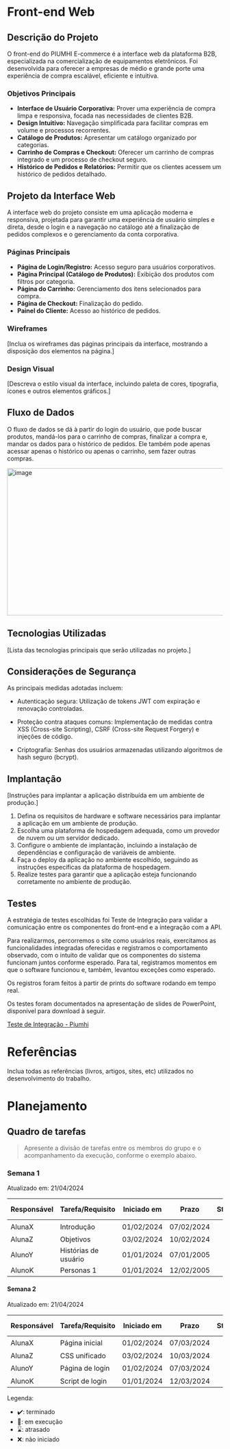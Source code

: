 # Front-end Web

## Descrição do Projeto

O front-end do PIUMHI E-commerce é a interface web da plataforma B2B, especializada na comercialização de equipamentos eletrônicos. Foi desenvolvida para oferecer a empresas de médio e grande porte uma experiência de compra escalável, eficiente e intuitiva.

### Objetivos Principais

*   **Interface de Usuário Corporativa:** Prover uma experiência de compra limpa e responsiva, focada nas necessidades de clientes B2B.
*   **Design Intuitivo:** Navegação simplificada para facilitar compras em volume e processos recorrentes.
*   **Catálogo de Produtos:** Apresentar um catálogo organizado por categorias.
*   **Carrinho de Compras e Checkout:** Oferecer um carrinho de compras integrado e um processo de checkout seguro.
*   **Histórico de Pedidos e Relatórios:** Permitir que os clientes acessem um histórico de pedidos detalhado.

## Projeto da Interface Web

A interface web do projeto consiste em uma aplicação moderna e responsiva, projetada para garantir uma experiência de usuário simples e direta, desde o login e a navegação no catálogo até a finalização de pedidos complexos e o gerenciamento da conta corporativa.

### Páginas Principais

*   **Página de Login/Registro:** Acesso seguro para usuários corporativos.
*   **Página Principal (Catálogo de Produtos):** Exibição dos produtos com filtros por categoria.
*   **Página do Carrinho:** Gerenciamento dos itens selecionados para compra.
*   **Página de Checkout:** Finalização do pedido.
*   **Painel do Cliente:** Acesso ao histórico de pedidos.

### Wireframes

[Inclua os wireframes das páginas principais da interface, mostrando a disposição dos elementos na página.]

### Design Visual

[Descreva o estilo visual da interface, incluindo paleta de cores, tipografia, ícones e outros elementos gráficos.]

## Fluxo de Dados

O fluxo de dados se dá à partir do login do usuário, que pode buscar produtos, mandá-los para o carrinho de compras, finalizar a compra e, mandar os dados para o histórico de pedidos. Ele também pode apenas acessar apenas o histórico ou apenas o carrinho, sem fazer outras compras.

<img width="834" height="343" alt="image" src="https://github.com/user-attachments/assets/34d67cdc-9f7e-46f2-bbdc-597525ddb723" />


## Tecnologias Utilizadas
[Lista das tecnologias principais que serão utilizadas no projeto.]


## Considerações de Segurança

As principais medidas adotadas incluem:

* Autenticação segura: Utilização de tokens JWT com expiração e renovação controladas.

* Proteção contra ataques comuns: Implementação de medidas contra XSS (Cross-site Scripting), CSRF (Cross-site Request Forgery) e injeções de código.

* Criptografia: Senhas dos usuários armazenadas utilizando algoritmos de hash seguro (bcrypt).

## Implantação

[Instruções para implantar a aplicação distribuída em um ambiente de produção.]

1. Defina os requisitos de hardware e software necessários para implantar a aplicação em um ambiente de produção.
2. Escolha uma plataforma de hospedagem adequada, como um provedor de nuvem ou um servidor dedicado.
3. Configure o ambiente de implantação, incluindo a instalação de dependências e configuração de variáveis de ambiente.
4. Faça o deploy da aplicação no ambiente escolhido, seguindo as instruções específicas da plataforma de hospedagem.
5. Realize testes para garantir que a aplicação esteja funcionando corretamente no ambiente de produção.

## Testes

A estratégia de testes escolhidas foi Teste de Integração para validar a comunicação entre os componentes do front-end e a integração com a API.

Para realizarmos, percorremos o site como usuários reais, exercitamos as funcionalidades integradas oferecidas e registramos o comportamento observado, com o intuito de validar que os componentes do sistema funcionam juntos conforme esperado. Para tal, registramos momentos em que o software funcionou e, também, levantou exceções como esperado.

Os registros foram feitos à partir de prints do software rodando em tempo real.

Os testes foram documentados na apresentação de slides de PowerPoint, disponível para download à seguir.

[Teste de Integração - Piumhi](https://docs.google.com/presentation/d/1tD_Hrdpgb72jJKOAoUkevTGoiTynnqEx/edit?usp=sharing&ouid=109392622591362109472&rtpof=true&sd=true)

# Referências

Inclua todas as referências (livros, artigos, sites, etc) utilizados no desenvolvimento do trabalho.

# Planejamento

##  Quadro de tarefas

> Apresente a divisão de tarefas entre os membros do grupo e o acompanhamento da execução, conforme o exemplo abaixo.

### Semana 1

Atualizado em: 21/04/2024

| Responsável   | Tarefa/Requisito | Iniciado em    | Prazo      | Status | Terminado em    |
| :----         |    :----         |      :----:    | :----:     | :----: | :----:          |
| AlunaX        | Introdução | 01/02/2024     | 07/02/2024 | ✔️    | 05/02/2024      |
| AlunaZ        | Objetivos    | 03/02/2024     | 10/02/2024 | 📝    |                 |
| AlunoY        | Histórias de usuário  | 01/01/2024     | 07/01/2005 | ⌛     |                 |
| AlunoK        | Personas 1  |    01/01/2024        | 12/02/2005 | ❌    |       |

#### Semana 2

Atualizado em: 21/04/2024

| Responsável   | Tarefa/Requisito | Iniciado em    | Prazo      | Status | Terminado em    |
| :----         |    :----         |      :----:    | :----:     | :----: | :----:          |
| AlunaX        | Página inicial   | 01/02/2024     | 07/03/2024 | ✔️    | 05/02/2024      |
| AlunaZ        | CSS unificado    | 03/02/2024     | 10/03/2024 | 📝    |                 |
| AlunoY        | Página de login  | 01/02/2024     | 07/03/2024 | ⌛     |                 |
| AlunoK        | Script de login  |  01/01/2024    | 12/03/2024 | ❌    |       |

Legenda:
- ✔️: terminado
- 📝: em execução
- ⌛: atrasado
- ❌: não iniciado

